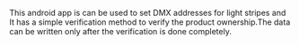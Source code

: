 This android app is can be used to set DMX addresses for light stripes and It has a simple verification method to verify the product ownership.The data can be written only after the verification is done completely.

